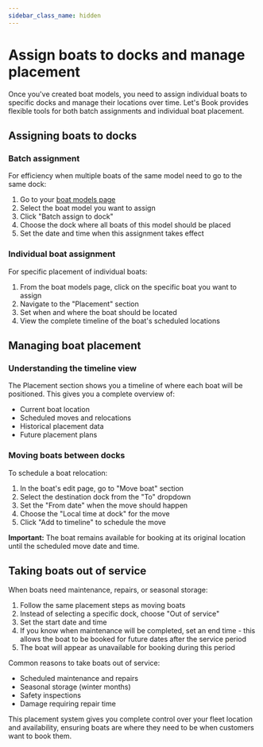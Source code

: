 ```yaml
---
sidebar_class_name: hidden
---
```


# Assign boats to docks and manage placement

Once you've created boat models, you need to assign individual boats to specific docks and manage their locations over time. Let's Book provides flexible tools for both batch assignments and individual boat placement.

## Assigning boats to docks

### Batch assignment

For efficiency when multiple boats of the same model need to go to the same dock:

1. Go to your [boat models page](https://dashboard.letsbook.app/models)
2. Select the boat model you want to assign
3. Click "Batch assign to dock"
4. Choose the dock where all boats of this model should be placed
5. Set the date and time when this assignment takes effect

### Individual boat assignment

For specific placement of individual boats:

1. From the boat models page, click on the specific boat you want to assign
2. Navigate to the "Placement" section
3. Set when and where the boat should be located
4. View the complete timeline of the boat's scheduled locations

## Managing boat placement

### Understanding the timeline view

The Placement section shows you a timeline of where each boat will be positioned. This gives you a complete overview of:

- Current boat location
- Scheduled moves and relocations
- Historical placement data
- Future placement plans

### Moving boats between docks

To schedule a boat relocation:

1. In the boat's edit page, go to "Move boat" section
2. Select the destination dock from the "To" dropdown
3. Set the "From date" when the move should happen
4. Choose the "Local time at dock" for the move
5. Click "Add to timeline" to schedule the move

**Important:** The boat remains available for booking at its original location until the scheduled move date and time.

## Taking boats out of service

When boats need maintenance, repairs, or seasonal storage:

1. Follow the same placement steps as moving boats
2. Instead of selecting a specific dock, choose "Out of service"
3. Set the start date and time
4. If you know when maintenance will be completed, set an end time - this allows the boat to be booked for future dates after the service period
5. The boat will appear as unavailable for booking during this period

Common reasons to take boats out of service:

- Scheduled maintenance and repairs
- Seasonal storage (winter months)
- Safety inspections
- Damage requiring repair time

This placement system gives you complete control over your fleet location and availability, ensuring boats are where they need to be when customers want to book them.